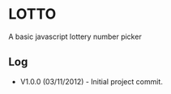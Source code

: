 LOTTO
===========

A basic javascript lottery number picker


Log
---

- V1.0.0 (03/11/2012) - Initial project commit.





